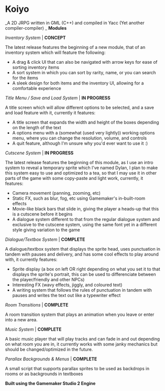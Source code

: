 # Koiyo
_A 2D JRPG written in GML (C++) and compiled in Yacc (Yet another compiler-compiler)
_
**Modules**

_Inventory System_ | **CONCEPT**

The latest release features the beginning of a new module, that of an inventory system which will feature the following:
- A drag & click UI that can also be navigated with arrow keys for ease of sorting inventory items
- A sort system in which you can sort by rarity, name, or you can search for the items
- A sleek design for both items and the inventory UI, allowing for a comfortable experience

_Title Menu / Save and Load System_ | **IN PROGRESS**

A title screen which will allow different options to be selected, and a save and load feature with it, currently it features:
- A title screen that expands the width and height of the boxes depending on the length of the text
- A options menu with a (somewhat (used very lightly)) working options menu, where you can change the resolution, volume, and controls
- A quit feature, although I'm unsure why you'd ever want to use it :)


_Cutscene System_ | **IN PROGRESS**

The latest release features the beginning of this module, as I use an intro system to reveal a temporary sprite which I've named Dylan, I plan to make this system easy to use and optimized to a tea, so that I may use it in other parts of the game with some copy-paste and light work, currently, it features:
- Camera movement (panning, zooming, etc)
- Static FX, such as blur, fog, etc using Gamemaker's in-built-room effects
- Movie-like black bars that slide in, giving the player a heads-up that this is a cutscene before it begins
- A dialogue system different to that from the regular dialogue system and exclusive to the cutscene system, using the same font yet in a different style giving variation to the game

_Dialogue/Textbox System_ | **COMPLETE**

A dialogue/textbox system that displays the sprite head, uses punctuation in tandem with pauses and delivery, and has some cool effects to play around with, it currently features:
- Sprite display (a box on left OR right depending on what you set it to that displays the sprite's portrait, this can be used to differenciate between the player/friendly and other NPCs)
- Interesting FX (wavy effects, jiggly, and coloured text)
- A writing system that follows the rules of punctuation in tandem with pauses and writes the text out like a typewriter effect

_Room Transitions_ | **COMPLETE**

A room transition system that plays an animation when you leave or enter into a new area.

_Music System_ | **COMPLETE**

A basic music player that will play tracks and can fade in and out depending on what room you are in, it currently works with some janky mechanics but should be changed/optimized in  the future.

_Parallax Backgrounds & Menus_ | **COMPLETE**

A small script that supports parallax sprites to be used as backdrops in rooms or as backgrounds in textboxes


**Built using the Gamemaker Studio 2 Engine**
